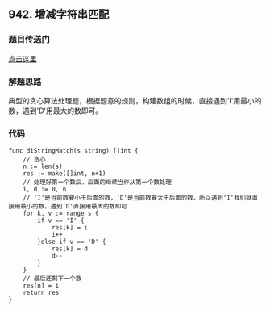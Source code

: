## 942. 增减字符串匹配

### 题目传送门

[点击这里](https://leetcode.cn/problems/di-string-match/)

### 解题思路

典型的贪心算法处理题，根据题意的规则，构建数组的时候，直接遇到'I'用最小的数，遇到'D'用最大的数即可。

### 代码

```golang
func diStringMatch(s string) []int {
    // 贪心
    n := len(s)
    res := make([]int, n+1)
    // 处理好第一个数后，后面的继续当作从第一个数处理
    i, d := 0, n
    // 'I'是当前数要小于后面的数，'D'是当前数要大于后面的数，所以遇到'I'我们就直接用最小的数，遇到'D'直接用最大的数即可
    for k, v := range s {
        if v == 'I' {
            res[k] = i
            i++ 
        }else if v == 'D' {
            res[k] = d
            d--
        }
    }
    // 最后还剩下一个数
    res[n] = i
    return res
}
```